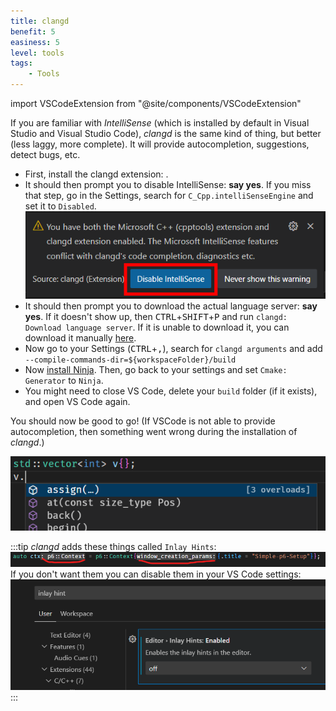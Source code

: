 ```yaml
---
title: clangd
benefit: 5
easiness: 5
level: tools
tags:
    - Tools
---
```

import VSCodeExtension from "@site/components/VSCodeExtension"

If you are familiar with *IntelliSense* (which is installed by default in Visual Studio and Visual Studio Code), *clangd* is the same kind of thing, but better (less laggy, more complete). It will provide autocompletion, suggestions, detect bugs, etc.

- First, install the clangd extension: <VSCodeExtension id="llvm-vs-code-extensions.vscode-clangd"/>. 
- It should then prompt you to disable IntelliSense: **say yes**. If you miss that step, go in the Settings, search for `C_Cpp.intelliSenseEngine` and set it to `Disabled`.
![](img/clangd-disable-intellisense.png)
- It should then prompt you to download the actual language server: **say yes**. If it doesn't show up, then <kbd>CTRL</kbd>+<kbd>SHIFT</kbd>+<kbd>P</kbd> and run `clangd: Download language server`. If it is unable to download it, you can download it manually [here](https://github.com/clangd/clangd/releases/latest).
- Now go to your Settings (<kbd>CTRL</kbd>+<kbd>,</kbd>), search for `clangd arguments` and add `--compile-commands-dir=${workspaceFolder}/build`
- Now [install Ninja](https://ninja-build.org/). Then, go back to your settings and set `Cmake: Generator` to `Ninja`.
- You might need to close VS Code, delete your `build` folder (if it exists), and open VS Code again.

You should now be good to go! (If VSCode is not able to provide autocompletion, then something went wrong during the installation of *clangd*.)

![clangd-autocompletion](img/clangd-autocompletion.png)

:::tip
*clangd* adds these things called `Inlay Hints`:
![inlay hints](img/inlay_hints.png)
If you don't want them you can disable them in your VS Code settings:
![disable inlay hints](img/inlay_hints_disabled.png)
:::